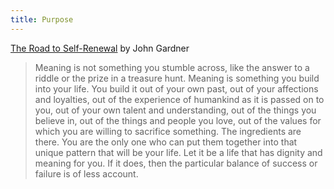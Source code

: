```yaml
---
title: Purpose
---
```


[The Road to Self-Renewal](https://gsb-courses.stanford.edu/building-innovative-brands/wp-content/uploads/sites/25/2022/04/johngardner-roadtoself-renewal2.pdf) by John Gardner
>Meaning is not something you stumble across, like the answer to a riddle or the prize in a treasure hunt. Meaning is something you build into your life. You build it out of your own past, out of your affections and loyalties, out of the experience of humankind as it is passed on to you, out of your own talent and understanding, out of the things you believe in, out of the things and people you love, out of the values for which you are willing to sacrifice something. The ingredients are there. You are the only one who can put them together into that unique pattern that will be your life. Let it be a life that has dignity and meaning for you. If it does, then the particular balance of success or failure is of less account.

